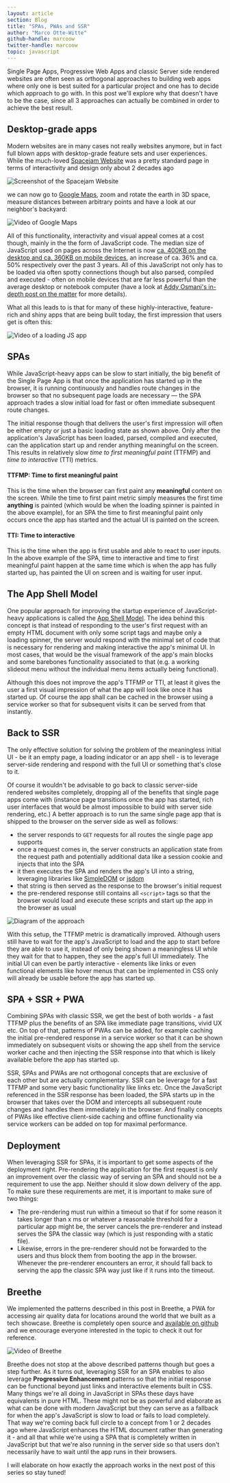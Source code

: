 ```yaml
---
layout: article
section: Blog
title: "SPAs, PWAs and SSR"
author: "Marco Otte-Witte"
github-handle: marcoow
twitter-handle: marcoow
topic: javascript
---
```


Single Page Apps, Progressive Web Apps and classic Server side rendered
websites are often seen as orthogonal approaches to building web apps where
only one is best suited for a particular project and one has to decide which
approach to go with. In this post we'll explore why that doesn't have to be the
case, since all 3 approaches can actually be combined in order to achieve the
best result.

<!--break-->

## Desktop-grade apps

Modern websites are in many cases not really websites anymore, but in fact full
blown apps with desktop-grade feature sets and user experiences. While the
much-loved [Spacejam Website](https://www.spacejam.com/archive/spacejam/movie/jam.htm)
was a pretty standard page in terms of interactivity and design only about 2
decades ago

![Screenshot of the Spacejam Website](/images/posts/2019-03-16-spas-pwas-and-ssr/spacejam.png)

we can now go to [Google Maps](https://www.google.com/maps), zoom and rotate
the earth in 3D space, measure distances between arbitrary points and have a
look at our neighbor's backyard:

![Video of Google Maps](/images/posts/2019-03-16-spas-pwas-and-ssr/maps.gif)

All of this functionality, interactivity and visual appeal comes at a cost
though, mainly in the the form of JavaScript code. The median size of
JavaScript used on pages across the Internet is now
[ca. 400KB on the desktop and ca. 360KB on mobile devices](https://httparchive.org/reports/state-of-javascript),
an increase of ca. 36% and ca. 50% respectively over the past 3 years. All of
this JavaScript not only has to be loaded via often spotty connections though
but also parsed, compiled and executed - often on mobile devices that are far
less powerful than the average desktop or notebook computer (have a look at
[Addy Osmani's in-depth post on the matter](https://medium.com/@addyosmani/the-cost-of-javascript-in-2018-7d8950fbb5d4)
for more details).

What all this leads to is that for many of these highly-interactive,
feature-rich and shiny apps that are being built today, the first impression
that users get is often this:

![Video of a loading JS app](/images/posts/2019-03-16-spas-pwas-and-ssr/loading.gif)

## SPAs

While JavaScript-heavy apps can be slow to start initially, the big benefit of
the Single Page App is that once the application has started up in the browser,
it is running continuously and handles route changes in the browser so that no
subsequent page loads are necessary &mdash; the SPA approach trades a slow
initial load for fast or often immediate subsequent route changes.

The initial response though that delivers the user's first impression will
often be either empty or just a basic loading state as shown above. Only after
the application's JavaScript has been loaded, parsed, compiled and executed,
can the application start up and render anything meaningful on the screen. This
results in relatively slow _time to first meaningful paint_ (TTFMP) and _time
to interactive_ (TTI) metrics.

#### TTFMP: Time to first meaningful paint

This is the time when the browser can first paint any **meaningful** content on
the screen. While the time to first paint metric simply measures the first time
**anything** is painted (which would be when the loading spinner is painted in
the above example), for an SPA the time to first meaningful paint only occurs
once the app has started and the actual UI is painted on the screen.

#### TTI: Time to interactive

This is the time when the app is first usable and able to react to user inputs.
In the above example of the SPA, time to interactive and time to first
meaningful paint happen at the same time which is when the app has fully
started up, has painted the UI on screen and is waiting for user input.

## The App Shell Model

One popular approach for improving the startup experience of JavaScript-heavy
applications is called the
[App Shell Model](https://developers.google.com/web/fundamentals/architecture/app-shell).
The idea behind this concept is that instead of responding to the user's first
request with an empty HTML document with only some script tags and maybe only a
loading spinner, the server would respond with the minimal set of code that is
necessary for rendering and making interactive the app's minimal UI. In most
cases, that would be the visual framework of the app's main blocks and some
barebones functionality associated to that (e.g. a working slideout menu
without the individual menu items actually being functional).

Although this does not improve the app's TTFMP or TTI, at least it gives the
user a first visual impression of what the app will look like once it has
started up. Of course the app shall can be cached in the browser using a
service worker so that for subsequent visits it can be served from that
instantly.

## Back to SSR

The only effective solution for solving the problem of the meaningless initial
UI - be it an empty page, a loading indicator or an app shell - is to leverage
server-side rendering and respond with the full UI or something that's close to
it.

Of course it wouldn't be advisable to go back to classic server-side rendered
websites completely, dropping all of the benefits that single page apps come
with (instance page transitions once the app has started, rich user interfaces
that would be almost impossible to build with server side rendering, etc.) A
better approach is to run the same single page app that is shipped to the
browser on the server side as well as follows:

* the server responds to `GET` requests for all routes the single page app
  supports
* once a request comes in, the server constructs an application state from the
  request path and potentially additional data like a session cookie and
  injects that into the SPA
* it then executes the SPA and renders the app's UI into a string, leveraging
  libraries like [SimpleDOM](https://github.com/ember-fastboot/simple-dom) or
  [jsdom](https://github.com/jsdom/jsdom)
* that string is then served as the response to the browser's initial request
* the pre-rendered response still contains all `<script>` tags so that the
  browser would load and execute these scripts and start up the app in the
  browser as usual

![Diagram of the approach](/images/posts/2019-03-16-spas-pwas-and-ssr/diagram.png)

With this setup, the TTFMP metric is dramatically improved. Although users
still have to wait for the app's JavaScript to load and the app to start before
they are able to use it, instead of only being shown a meaningless UI while
they wait for that to happen, they see the app's full UI immediately. The
initial UI can even be partly interactive - elements like links or even
functional elements like hover menus that can be implemented in CSS only will
already be usable before the app has started up.

## SPA + SSR + PWA

Combining SPAs with classic SSR, we get the best of both worlds - a fast TTFMP
plus the benefits of an SPA like immediate page transitions, vivid UX etc. On
top of that, patterns of PWAs can be added, for example caching the initial
pre-rendered response in a service worker so that it can be shown immediately
on subsequent visits or showing the app shell from the service worker cache and
then injecting the SSR response into that which is likely available before the
app has started up.

SSR, SPAs and PWAs are not orthogonal concepts that are exclusive of each other
but are actually complementary. SSR can be leverage for a fast TTFMP and some
very basic functionality like links etc. Once the JavaScript referenced in the
SSR response has been loaded, the SPA starts up in the browser that takes over
the DOM and intercepts all subsequent route changes and handles them
immediately in the browser. And finally concepts of PWAs like effective
client-side caching and offline functionality via service workers can be added
on top for maximal performance.

## Deployment

When leveraging SSR for SPAs, it is important to get some aspects of the
deployment right. Pre-rendering the application for the first request is only
an improvement over the classic way of serving an SPA and should not be a
requirement to use the app. Neither should it slow down delivery of the app. To
make sure these requirements are met, it is important to make sure of two
things:

* The pre-rendering must run within a timeout so that if for some reason it
  takes longer than x ms or whatever a reasonable threshold for a particular
  app might be, the server cancels the pre-renderer and instead serves the SPA
  the classic way (which is just responding with a static file).
* Likewise, errors in the pre-renderer should not be forwarded to the users and
  thus block them from booting the app in the browser. Whenever the
  pre-renderer encounters an error, it should fall back to serving the app the
  classic SPA way just like if it runs into the timeout.

## Breethe

We implemented the patterns described in this post in Breethe, a PWA for
accessing air quality data for locations around the world that we built as a
tech showcase. Breethe is completely open source and
[available on github](https://github.com/simplabs/breethe-client) and we
encourage everyone interested in the topic to check it out for reference.

![Video of Breethe](/images/posts/2019-03-16-spas-pwas-and-ssr/breethe.gif)

Breethe does not stop at the above described patterns though but goes a step
further. As it turns out, leveraging SSR for an SPA enables to also leverage
**Progressive Enhancement** patterns so that the initial response can be
functional beyond just links and interactive elements built in CSS. Many things
we're all doing in JavaScript in SPAs these days have equivalents in pure HTML.
These might not be as powerful and elaborate as what can be done with modern
JavaScript but they can serve as a fallback for when the app's JavaScript is
slow to load or fails to load completely. That way we're coming back full
circle to a concept from 1 or 2 decades ago where JavaScript enhances the HTML
document rather than generating it - and all that while we're using a SPA that
is completely written in JavaScript but that we're also running in the server
side so that users don't necessarily have to wait until the app runs in their
browsers.

I will elaborate on how exactly the approach works in the next post of this
series so stay tuned!
